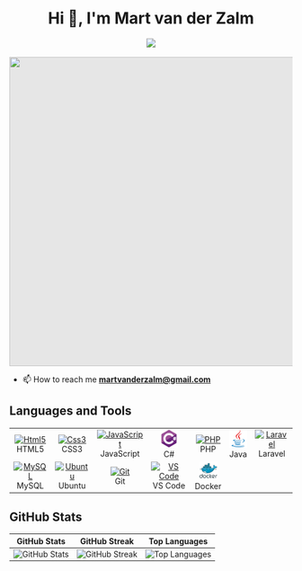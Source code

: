 <h1 align="center">Hi 👋, I'm Mart van der Zalm</h1>

<p align="center">
  <a href="https://github.com/DenverCoder1/readme-typing-svg"><img src="https://readme-typing-svg.herokuapp.com?lines=Computer+Science+Student;Back+End+Developer;Enthusiastic;Always%20learning%20new%20things&center=true&width=380&height=45"></a>
</p>

<img style="display: block;-webkit-user-select: none;margin: auto;cursor: zoom-in;background-color: hsl(0, 0%, 90%);" src="https://i.pinimg.com/originals/f1/63/11/f16311fd0c32786525f471c685bc516e.gif" width="1000" height="550">

- 📫 How to reach me **martvanderzalm@gmail.com**

<p align="center">
  <h2>Languages and Tools</h2>
  <table>
    <tr>
      <td align="center">
        <a href="#html5">
          <img src="https://seeklogo.com/images/H/html5-without-wordmark-color-logo-14D252D878-seeklogo.com.png" width="32" height="32" alt="Html5" />
        </a>
        <br>HTML5
      </td>
      <td align="center">
        <a href="#css3">
          <img src="https://upload.wikimedia.org/wikipedia/commons/thumb/6/62/CSS3_logo.svg/48px-CSS3_logo.svg.png" width="32" height="32" alt="Css3" />
        </a>
        <br>CSS3
      </td>
      <td align="center">
        <a href="#js">
          <img src="https://upload.wikimedia.org/wikipedia/commons/thumb/9/99/Unofficial_JavaScript_logo_2.svg/1024px-Unofficial_JavaScript_logo_2.svg.png" width="32" height="32" alt="JavaScript" />
        </a>
        <br>JavaScript
      </td>
      <td align="center">
        <a href="#csharp">
          <img src="https://raw.githubusercontent.com/devicons/devicon/master/icons/csharp/csharp-original.svg" width="32" height="32" alt="C#" />
        </a>
        <br>C#
      </td>
      <td align="center">
        <a href="#php" >
          <img src="https://i.ibb.co/LzmYpDX/146-1466902-php-logo-png-transparent-php-logo-png-png-removebg-preview.png" width="32" height="32" alt="PHP" />
        </a>
        <br>PHP
      </td>
      <td align="center">
        <a href="#java" >
          <img src="https://raw.githubusercontent.com/devicons/devicon/master/icons/java/java-original.svg" width="32" height="32" alt="Java" />
        </a>
        <br>Java
      </td>
      <td align="center">
        <a href="#laravel">
          <img src="https://cdn.worldvectorlogo.com/logos/laravel-2.svg" width="32" height="32" alt="Laravel" />
        </a>
        <br>Laravel
      </td>
    </tr>
    <tr>
      <td align="center">
        <a href="#MySQL">
          <img src="https://www.logo.wine/a/logo/MySQL/MySQL-Logo.wine.svg" width="32" height="32" alt="MySQL" />
        </a>
        <br>MySQL
      </td>
      <td align="center">
        <a href="#ubuntu" >
          <img src="https://seeklogo.com/images/U/ubuntu-logo-8FDEC6A07B-seeklogo.com.png" width="32" height="32" alt="Ubuntu" />
        </a>
        <br>Ubuntu
      </td>
      <td align="center">
        <a href="#git" >
          <img src="https://upload.wikimedia.org/wikipedia/commons/thumb/3/3f/Git_icon.svg/1200px-Git_icon.svg.png" width="32" height="32" alt="Git" />
        </a>
        <br>Git
      </td>
      <td align="center">
        <a href="#vscode">
          <img src="https://upload.wikimedia.org/wikipedia/commons/9/9a/Visual_Studio_Code_1.35_icon.svg" width="32" height="32" alt="VS Code" />
        </a>
        <br>VS Code
      </td>
      <td align="center">
        <a href="#Docker">
          <img src="https://raw.githubusercontent.com/devicons/devicon/master/icons/docker/docker-original-wordmark.svg" width="32" height="32" alt="Docker" />
        </a>
        <br>Docker
      </td>
    </tr>
  </table>
</p>

<h2>GitHub Stats</h2>

| GitHub Stats | GitHub Streak | Top Languages |
|--------------|--------------|---------------|
| ![GitHub Stats](https://github-readme-stats.vercel.app/api?username=martvdzalm&&show_icons=true&count_private=true&theme=github_dark) | ![GitHub Streak](https://github-readme-streak-stats.herokuapp.com/?user=martvdzalm&theme=blueberry_duo&theme=github_dark) | ![Top Languages](https://github-readme-stats.vercel.app/api/top-langs/?username=martvdzalm&layout=compact&theme=github_dark) |


